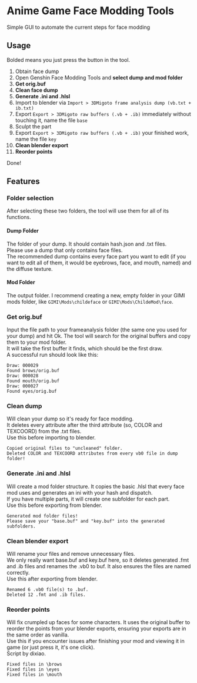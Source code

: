 # Anime Game Face Modding Tools
Simple GUI to automate the current steps for face modding
## Usage
Bolded means you just press the button in the tool.
1. Obtain face dump
2. Open Genshin Face Modding Tools and **select dump and mod folder**
3. **Get orig.buf**
4. **Clean face dump**
5. **Generate .ini and .hlsl**
6. Import to blender via `Import > 3DMigoto frame analysis dump (vb.txt + ib.txt)`
7. Export `Export > 3DMigoto raw buffers (.vb + .ib)` 
immediately without touching it, name the file `base`
9. Sculpt the part
10. Export `Export > 3DMigoto raw buffers (.vb + .ib)` 
 your finished work, name the file `key`
11. **Clean blender export**
12. **Reorder points**

Done!
## Features
### Folder selection
After selecting these two folders, the tool will use them for all of its functions.
#### Dump Folder
The folder of your dump. It should contain hash.json and .txt files.  
Please use a dump that only contains face files.  
The recommended dump contains every face part you want to edit (if you want to edit all of them, it would be eyebrows, face, and mouth, named) and the diffuse texture.
#### Mod Folder
The output folder. I recommend creating a new, empty folder in your GIMI mods folder, like `GIMI\Mods\childeface` or `GIMI\Mods\ChildeMod\face`.
### Get orig.buf
Input the file path to your frameanalysis folder (the same one you used for your dump) and hit Ok. The tool will search for the original buffers and copy them to your mod folder.  
It will take the first buffer it finds, which should be the first draw.  
A successful run should look like this:
```
Draw: 000029
Found brows/orig.buf
Draw: 000028
Found mouth/orig.buf
Draw: 000027
Found eyes/orig.buf
```
### Clean dump
Will clean your dump so it's ready for face modding.  
It deletes every attribute after the third attribute (so, COLOR and TEXCOORD) from the .txt files.  
Use this before importing to blender.
```
Copied original files to "uncleaned" folder.
Deleted COLOR and TEXCOORD attributes from every vb0 file in dump folder!
```

### Generate .ini and .hlsl
Will create a mod folder structure. It copies the basic .hlsl that every face mod uses and generates an ini with your hash and dispatch.  
If you have multiple parts, it will create one subfolder for each part.  
Use this before exporting from blender.
```
Generated mod folder files!
Please save your "base.buf" and "key.buf" into the generated subfolders.
```

### Clean blender export
Will rename your files and remove unnecessary files.  
We only really want base.buf and key.buf here, so it deletes generated .fmt and .ib files and renames the .vb0 to buf. It also ensures the files are named correctly.  
Use this after exporting from blender.
```
Renamed 6 .vb0 file(s) to .buf.
Deleted 12 .fmt and .ib files.
```
### Reorder points
Will fix crumpled up faces for some characters. It uses the original buffer to reorder the points from your blender exports, ensuring your exports are in the same order as vanilla.  
Use this if you encounter issues after finishing your mod and viewing it in game (or just press it, it's one click).  
Script by dixiao.
```
Fixed files in \brows
Fixed files in \eyes
Fixed files in \mouth
```
